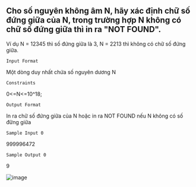 ## Cho số nguyên không âm N, hãy xác định chữ số đứng giữa của N, trong trường hợp N không có chữ số đứng giữa thì in ra "NOT FOUND".
Ví dụ N = 12345 thì số đứng giữa là 3, N = 2213 thì không có chữ số đứng giữa.

`Input Format`

Một dòng duy nhất chứa số nguyên dương N

`Constraints`

0<=N<=10^18;

`Output Format`

In ra chữ số đứng giữa của N hoặc in ra NOT FOUND nếu N không có số đững giữa

`Sample Input 0`

999996472

`Sample Output 0`

9

![image](https://github.com/minchangggg/DSA/assets/125820144/d1f33e4a-33dc-4986-866e-6e676aa2004b)
